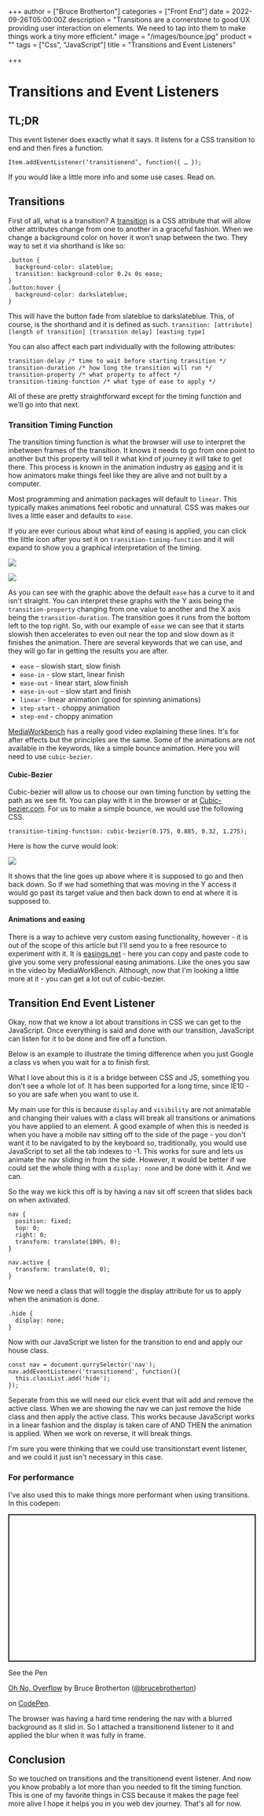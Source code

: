 +++
author = ["Bruce Brotherton"]
categories = ["Front End"]
date = 2022-09-26T05:00:00Z
description = "Transitions are a cornerstone to good UX providing user interaction on elements. We need to tap into them to make things work a tiny more efficient."
image = "/images/bounce.jpg"
product = ""
tags = ["Css", "JavaScript"]
title = "Transitions and Event Listeners"

+++
# Transitions and Event Listeners

## TL;DR

This event listener does exactly what it says. It listens for a CSS transition to end and then fires a function.

    Item.addEventListener(‘transitionend’, function({ … });

If you would like a little more info and some use cases. Read on.

## Transitions

First of all, what is a transition? A [transition](https://developer.mozilla.org/en-US/docs/Web/CSS/transition) is a CSS attribute that will allow other attributes change from one to another in a graceful fashion. When we change a background color on hover it won’t snap between the two. They way to set it via shorthand is like so:

    .button { 
      background-color: slateblue;
      transition: background-color 0.2s 0s ease;
    }
    .button:hover {
      background-color: darkslateblue;
    }

This will have the button fade from slateblue to darkslateblue. This, of course, is the shorthand and it is defined as such. `transition: [attribute] [length of transition] [transition delay] [easting type]`

You can also affect each part individually with the following attributes:

    transition-delay /* time to wait before starting transition */
    transition-duration /* how long the transition will run */
    transition-property /* what property to affect */
    transition-timing-function /* what type of ease to apply */

All of these are pretty straightforward except for the timing function and we'll go into that next.

### Transition Timing Function

The transition timing function is what the browser will use to interpret the inbetween frames of the transition. It knows it needs to go from one point to another but this property will tell it what kind of journey it will take to get there. This process is known in the animation industry as [easing](https://youtu.be/fQBFsTqbKhY "Video explaining Slow In & Slow Out - 12 Principles of Animation") and it is how animators make things feel like they are alive and not built by a computer.

Most programming and animation packages will default to `linear`. This typically makes animations feel robotic and unnatural. CSS was makes our lives a little easer and defaults to `ease`.

If you are ever curious about what kind of easing is applied, you can click the little icon after you set it on `transition-timing-function` and it will expand to show you a graphical interpretation of the timing.

![](/images/transition-timing-function-1.png)

![](/images/image_2022-09-24_211646634.png)

As you can see with the graphic above the default `ease` has a curve to it and isn't straight. You can interpret these graphs with the Y axis being the `transition-property` changing from one value to another and the X axis being the `transition-duration`. The transition goes it runs from the bottom left to the top right. So, with our example of `ease` we can see that it starts slowish then accelerates to even out near the top and slow down as it finishes the animation. There are several keywords that we can use, and they will go far in getting the results you are after.

* `ease` - slowish start, slow finish
* `ease-in` - slow start, linear finish
* `ease-out` - linear start, slow finish
* `ease-in-out` - slow start and finish
* `linear` - linear animation (good for spinning animations)
* `step-start` - choppy animation
* `step-end` - choppy animation

[MediaWorkbench](https://youtu.be/AlXEzbhfZJM) has a  really good video explaining these lines. It's for after effects but the principles are the same. Some of the animations are not available in the keywords, like a simple bounce animation. Here you will need to use `cubic-bezier`.

#### Cubic-Bezier

Cubic-bezier will allow us to choose our own timing function by setting the path as we see fit. You can play with it in the browser or at [Cubic-bezier.com](https://cubic-bezier.com/). For us to make a simple bounce, we would use the following CSS.

    transition-timing-function: cubic-bezier(0.175, 0.885, 0.32, 1.275);

Here is how the curve would look:

![](/images/image_2022-09-25_070813243.png)

It shows that the line goes up above where it is supposed to go and then back down. So if we had something that was moving in the Y access it would go past its target value and then back down to end at where it is supposed to.

#### Animations and easing

There is a way to achieve very custom easing functionality, however - it is out of the scope of this article but I'll send you to a free resource to experiment with it. It  is [easings.net](https://easings.net) - here you can copy and paste code to give you some very professional easing animations. Like the ones you saw in the video by MediaWorkBench. Although, now that I'm looking a little more at it - you can get a lot out of cubic-bezier.

## Transition End Event Listener

Okay, now that we know a lot about transitions in CSS we can get to the JavaScript. Once everything is said and done with our transition, JavaScript can listen for it to be done and fire off a function.

Below is an example to illustrate the timing difference when you just Google a class vs when you wait for a  to finish first.

<script async src="//jsfiddle.net/brucifer906/xaLjvqhz/10/embed/result,js,css,html,/"></script>

What I love about this is it is a bridge between CSS and JS, something you don't see a whole lot of. It has been supported for a long time, since IE10 - so you are safe when you want to use it.

My main use for this is because `display` and `visibility` are not animatable and changing their values with a class will break all transitions or animations you have applied to an element. A good example of when this is needed is when you have a mobile nav sitting off to the side of the page - you don't want it to be navigated to by the keyboard so, traditionally, you would use JavaScript to set all the tab indexes to -1. This works for sure and lets us animate the nav sliding in from the side. However, it would be better if we could set the whole thing with a `display: none` and be done with it. And we can.

So the way we kick this off is by having a nav sit off screen that slides back on when axtivated.

    nav {
      position: fixed;
      top: 0;
      right: 0;
      transform: translate(100%, 0);
    }
    
    nav.active {
      transform: translate(0, 0);
    }

Now we need a class that will toggle the display attribute for us to apply when the animation is done.

    .hide {
      display: none;
    }

Now with our JavaScript we listen for the transition to end and apply our house class.

    const nav = document.qurrySelector('nav');
    nav.addEventListener('transitionend', function(){
      this.classList.add('hide');
    });

Seperate from this we will need our click event that will add and remove the active class. When we are showing the nav we can just remove the hide class and then apply the active class. This works because JavaScript works in a linear fashion and the display is taken care of AND THEN the animation is applied. When we work on reverse, it will break things.

I'm sure you were thinking that we could use transitionstart event listener, and we could it just isn't necessary in this case.

### For performance

I've also used this to make things more performant when using transitions. In this codepen:

<p class="codepen" data-height="300" data-default-tab="html,result" data-slug-hash="gOzwWxx" data-user="brucebrotherton" style="height: 300px; box-sizing: border-box; display: flex; align-items: center; justify-content: center; border: 2px solid; margin: 1em 0; padding: 1em;">

<span>See the Pen <a href="https://codepen.io/brucebrotherton/pen/gOzwWxx">

Oh No, Overflow</a> by Bruce Brotherton (<a href="https://codepen.io/brucebrotherton">@brucebrotherton</a>)

on <a href="https://codepen.io">CodePen</a>.</span>

</p>

<script async src="https://cpwebassets.codepen.io/assets/embed/ei.js"></script>

The browser was having a hard time rendering the nav with a blurred background as it slid in. So I attached a transitionend listener to it and applied the blur when it was fully in frame.

## Conclusion

So we touched on transitions and the transitionend event listener. And now you know probably a lot more than you needed to fit the timing function. This is one of my favorite things in CSS because it makes the page feel more alive I hope it helps you in you web dev journey. That's all for now.